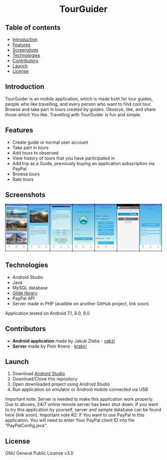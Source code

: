 <h1 align="center">
 <strong>TourGuider</strong>
<br/>
</h1>


## Table of contents
* [Introduction](#introduction)
* [Features](#features)
* [Screenshots](#screenshots)
* [Technologies](#technologies)
* [Contributors](#contributors)
* [Launch](#launch)
* [License](#license)

## Introduction
TourGuider is an mobile application, which is made both for tour guides, people who like travelling, and every person who want to find cool tour.
Browse and take part in tours created by guides. Observe, like, and share those which You like. Travelling with TourGuider is fun and simple. 

## Features
* Create guide or normal user account
* Take part in tours
* Add tours to observed
* View history of tours that you have participated in
* Add trip as a Guide, previously buying an application subscription via PayPal
* Browse tours
* Rate tours

## Screenshots
<p align="center">
 <img src="./Screenshots/tourguider.jpg" alt="Screenshot form TourGuider application"/>
</p>

## Technologies
* Android Studio
* Java 
* MySQL database
* [Glide library](https://github.com/bumptech/glide)
* PayPal API 
* Server made in PHP (avalible on another GitHub project, link soon)

Application tested on Android 7.1, 8.0, 9.0

## Contributors
* **Android application** made by Jakub Zieba - [yakzi](https://github.com/yakzi)
* **Server** made by Piotr Knera - [krakiri](https://github.com/krakiri)

## Launch
1. Download [Android Studio](https://developer.android.com/studio)
2. Download/Clone this repository 
3. Open downloaded project using Android Studio
4. Run application on emulator or Android mobile connected via USB

Important note: Server is needed to make this application work properly. Due to abuses, 24/7 online remote server has been shut down. 
If you want to try this application by yourself, server and sample database can be found here (link soon).
Important note #2: If You want to use PayPal in this application, You will need to enter Your PayPal client ID into file "PayPalConfig.java". 

## License
GNU General Public License v3.0
